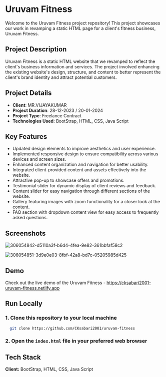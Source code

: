 # Uruvam Fitness

Welcome to the Uruvam Fitness project repository! This project showcases our work in revamping a static HTML page for a client's fitness business, Uruvam Fitness.

## Project Description

Uruvam Fitness is a static HTML website that we revamped to reflect the client's business information and services. The project involved enhancing the existing website's design, structure, and content to better represent the client's brand identity and attract potential customers.

## Project Details

- **Client**: MR.VIJAYAKUMAR
- **Project Duration**: 28-12-2023 / 20-01-2024
- **Project Type**: Freelance Contract
- **Technologies Used**: BootStrap, HTML, CSS, Java Script

## Key Features

- Updated design elements to improve aesthetics and user experience.
- Implemented responsive design to ensure compatibility across various devices and screen sizes.
- Enhanced content organization and navigation for better usability.
- Integrated client-provided content and assets effectively into the website.
- Attractive pop-up to showcase offers and promotions.
- Testimonial slider for dynamic display of client reviews and feedback.
- Content slider for easy navigation through different sections of the website.
- Gallery featuring images with zoom functionality for a closer look at the content.
- FAQ section with dropdown content view for easy access to frequently asked questions.



## Screenshots

![306054842-d5110a3f-b6d4-4fea-9e82-361bbfaf58c2](https://github.com/CKsabari2001/uruvam-fitness/assets/110533554/6b6f3194-1a6b-4ff8-b95a-6cf0b20041ac)

![306054851-3d9e0e03-8fbf-42a8-bd7c-05205985d425](https://github.com/CKsabari2001/uruvam-fitness/assets/110533554/67411a16-ab50-49b1-9c43-d86bf91af84e)

## Demo

Check out the live demo of the Uruvam Fitness - https://cksabari2001-uruvam-fitness.netlify.app

## Run Locally

### 1. Clone this repository to your local machine

```bash
  git clone https://github.com/CKsabari2001/uruvam-fitness
```

### 2. Open the `index.html` file in your preferred web browser

## Tech Stack

**Client:** BootStrap, HTML, CSS, Java Script
